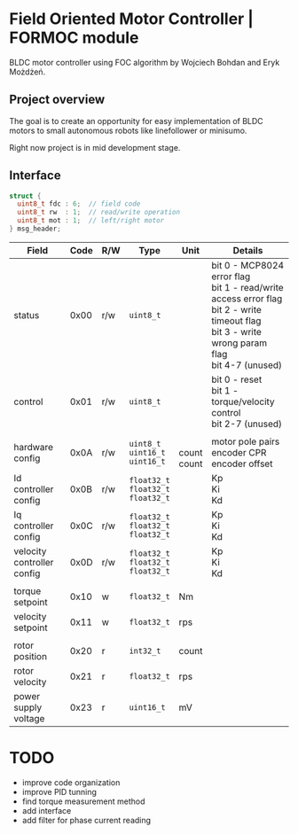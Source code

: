 # Field Oriented Motor Controller | FORMOC module
BLDC motor controller using FOC algorithm by Wojciech Bohdan and Eryk Możdżeń.

## Project overview
The goal is to create an opportunity for easy implementation of BLDC motors to small autonomous robots like linefollower or minisumo.

Right now project is in mid development stage.

## Interface

```c
struct {
  uint8_t fdc : 6;  // field code
  uint8_t rw  : 1;  // read/write operation
  uint8_t mot : 1;  // left/right motor
} msg_header;
```

| Field                 | Code  | R/W    | Type          | Unit      | Details |
| -----                 | ----  | ---    | ----          | ----      | ------- |
| status                | 0x00  | r/w    | `uint8_t`     |           | bit 0 - MCP8024 error flag <br>bit 1 - read/write access error flag <br>  bit 2 - write timeout flag <br> bit 3 - write wrong param flag <br> bit 4-7 (unused)        |
| control               | 0x01  | r/w    | `uint8_t`     |           | bit 0 - reset <br> bit 1 - torque/velocity control <br>  bit 2-7 (unused)         |
|||||||
| hardware config          | 0x0A  | r/w    | `uint8_t` <br> `uint16_t` <br> `uint16_t` | <br> count <br> count         | motor pole pairs <br> encoder CPR <br> encoder offset  |
| Id controller config          | 0x0B  | r/w    | `float32_t` <br> `float32_t` <br> `float32_t` ||  Kp <br> Ki <br> Kd |
| Iq controller config          | 0x0C  | r/w    | `float32_t` <br> `float32_t` <br> `float32_t` ||  Kp <br> Ki <br> Kd |
| velocity controller config          | 0x0D  | r/w    | `float32_t` <br> `float32_t` <br> `float32_t` ||  Kp <br> Ki <br> Kd |
|||||||
| torque setpoint       | 0x10 | w      | `float32_t`   | Nm        |           |
| velocity setpoint     | 0x11 | w      | `float32_t`   | rps       |           |
|||||||
| rotor position        | 0x20 | r      | `int32_t`    | count     |
| rotor velocity        | 0x21 | r      | `float32_t`   | rps       |           |
| power supply voltage  | 0x23 | r      | `uint16_t`    | mV        |           |

# TODO
- improve code organization
- improve PID tunning
- find torque measurement method
- add interface
- add filter for phase current reading
